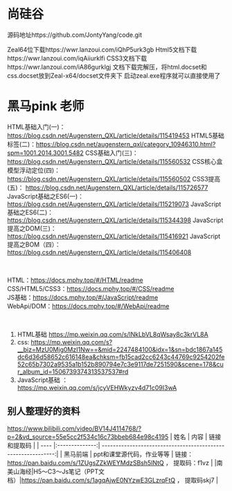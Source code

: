 # 尚硅谷

源码地址https://github.com/JontyYang/code.git

Zeal64位下载https://wwr.lanzoui.com/iQhP5urk3gb
Html5文档下载https://wwr.lanzoui.com/iqAiiurklfi
CSS3文档下载https://wwr.lanzoui.com/iA86gurklgj
文档下载完解压，将html.docset和css.docset放到Zeal-x64/docset文件夹下
启动zeal.exe程序就可以直接使用了

# 黑马pink 老师

HTML基础入门(一)：https://blog.csdn.net/Augenstern_QXL/article/details/115419453
HTML5基础标签(二)：https://blog.csdn.net/augenstern_qxl/category_10946310.html?spm=1001.2014.3001.5482
CSS基础入门(三)：https://blog.csdn.net/Augenstern_QXL/article/details/115560532
CSS核心盒模型浮动定位(四)：https://blog.csdn.net/Augenstern_QXL/article/details/115560502
CSS3提高(五)：
https://blog.csdn.net/Augenstern_QXL/article/details/115726577
JavaScript基础之ES6(一)：
https://blog.csdn.net/Augenstern_QXL/article/details/115219073
JavaScript基础之ES6(二)：
https://blog.csdn.net/Augenstern_QXL/article/details/115344398
JavaScript提高之DOM(三)：
https://blog.csdn.net/Augenstern_QXL/article/details/115416921
JavaScript提高之BOM（四）：
https://blog.csdn.net/Augenstern_QXL/article/details/115406408

&nbsp;

HTML：https://docs.mphy.top/#/HTML/readme  
CSS/HTML5/CSS3：https://docs.mphy.top/#/CSS/readme  
JS基础：https://docs.mphy.top/#/JavaScript/readme  
WebApi/DOM：https://docs.mphy.top/#/WebApi/readme

&nbsp;

1. HTML基础 https://mp.weixin.qq.com/s/lNkLbVL8qWsay8c3krVL8A
2. css: https://mp.weixin.qq.com/s?__biz=MzU0Mjg0MzI1Nw==&mid=2247484100&idx=1&sn=bdc1867a145dc6d36d58652c616148ea&chksm=fb15cad2cc6243c44769c9254202fe52c65b7302a9535a1b152b890794e7c3e9117de7251590&scene=178&cur_album_id=1506739374313537537#rd
3. JavaScript基础 ：https://mp.weixin.qq.com/s/jcyVEHWkyzv4d71c09I3wA

## 别人整理好的资料

https://www.bilibili.com/video/BV14J4114768/?p=2&vd_source=55e5cc2f534c16c73bbeb684e98c4195
| 姓名   | 内容             | 链接和提取码                                                        |
| ---- |:--------------:| -------------------------------------------------------------:|
| 黑马前端 | ppt和课堂源代码，作业等等 | 链接：https://pan.baidu.com/s/1ZUgsZZkWEYMdzSBsh5lNtQ ， 提取码：f1vz |
|南美山海经|H5～C3～Js笔记（PPT文档）|https://pan.baidu.com/s/1agqAjwE0NYzwE3GLzrqFtQ ， 提取码skj7 |
